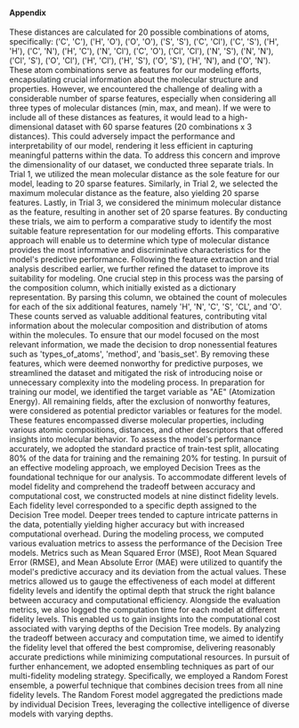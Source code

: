 #### Appendix
These distances are calculated for 20 possible combinations of atoms, specifically: ('C', 'C'), ('H', 'O'), ('O', 'O'), ('S', 'S'), ('C', 'Cl'), ('C', 'S'), ('H', 'H'), ('C', 'N'), ('H', 'C'), ('N', 'Cl'), ('C', 'O'), ('Cl', 'Cl'), ('N', 'S'), ('N', 'N'), ('Cl', 'S'), ('O', 'Cl'), ('H', 'Cl'), ('H', 'S'), ('O', 'S'), ('H', 'N'), and ('O', 'N'). These atom combinations serve as features for our modeling efforts, encapsulating crucial information about the molecular structure and properties. However, we encountered the challenge of dealing with a considerable number of sparse features, especially when considering all three types of molecular distances (min, max, and mean). If we were to include all of these distances as features, it would lead to a high-dimensional dataset with 60 sparse features (20 combinations x 3 distances). This could adversely impact the performance and interpretability of our model, rendering it less efficient in capturing meaningful patterns within the data.
To address this concern and improve the dimensionality of our dataset, we conducted three separate trials. In Trial 1, we utilized the mean molecular distance as the sole feature for our model, leading to 20 sparse features. Similarly, in Trial 2, we selected the maximum molecular distance as the feature, also yielding 20 sparse features. Lastly, in Trial 3, we considered the minimum molecular distance as the feature, resulting in another set of 20 sparse features. By conducting these trials, we aim to perform a comparative study to identify the most suitable feature representation for our modeling efforts. This comparative approach will enable us to determine which type of molecular distance provides the most informative and discriminative characteristics for the model's predictive performance.
Following the feature extraction and trial analysis described earlier, we further refined the dataset to improve its suitability for modeling. One crucial step in this process was the parsing of the composition column, which initially existed as a dictionary representation. By parsing this column, we obtained the count of molecules for each of the six additional features, namely 'H', 'N', 'C', 'S', 'CL', and 'O'. These counts served as valuable additional features, contributing vital information about the molecular composition and distribution of atoms within the molecules.
To ensure that our model focused on the most relevant information, we made the decision to drop nonessential features such as 'types_of_atoms', 'method', and 'basis_set'. By removing these features, which were deemed nonworthy for predictive purposes, we streamlined the dataset and mitigated the risk of introducing noise or unnecessary complexity into the modeling process. In preparation for training our model, we identified the target variable as "AE" (Atomization Energy). All remaining fields, after the exclusion of nonworthy features, were considered as potential predictor variables or features for the model. These features encompassed diverse molecular properties, including various atomic compositions, distances, and other descriptors that offered insights into molecular behavior. To assess the model's performance accurately, we adopted the standard practice of train-test split, allocating 80% of the data for training and the remaining 20% for testing. 
In pursuit of an effective modeling approach, we employed Decision Trees as the foundational technique for our analysis. To accommodate different levels of model fidelity and comprehend the tradeoff between accuracy and computational cost, we constructed models at nine distinct fidelity levels. Each fidelity level corresponded to a specific depth assigned to the Decision Tree model. Deeper trees tended to capture intricate patterns in the data, potentially yielding higher accuracy but with increased computational overhead. During the modeling process, we computed various evaluation metrics to assess the performance of the Decision Tree models. Metrics such as Mean Squared Error (MSE), Root Mean Squared Error (RMSE), and Mean Absolute Error (MAE) were utilized to quantify the model's predictive accuracy and its deviation from the actual values. These metrics allowed us to gauge the effectiveness of each model at different fidelity levels and identify the optimal depth that struck the right balance between accuracy and computational efficiency. Alongside the evaluation metrics, we also logged the computation time for each model at different fidelity levels. This enabled us to gain insights into the computational cost associated with varying depths of the Decision Tree models. By analyzing the tradeoff between accuracy and computation time, we aimed to identify the fidelity level that offered the best compromise, delivering reasonably accurate predictions while minimizing computational resources.
In pursuit of further enhancement, we adopted ensembling techniques as part of our multi-fidelity modeling strategy. Specifically, we employed a Random Forest ensemble, a powerful technique that combines decision trees from all nine fidelity levels. The Random Forest model aggregated the predictions made by individual Decision Trees, leveraging the collective intelligence of diverse models with varying depths.

